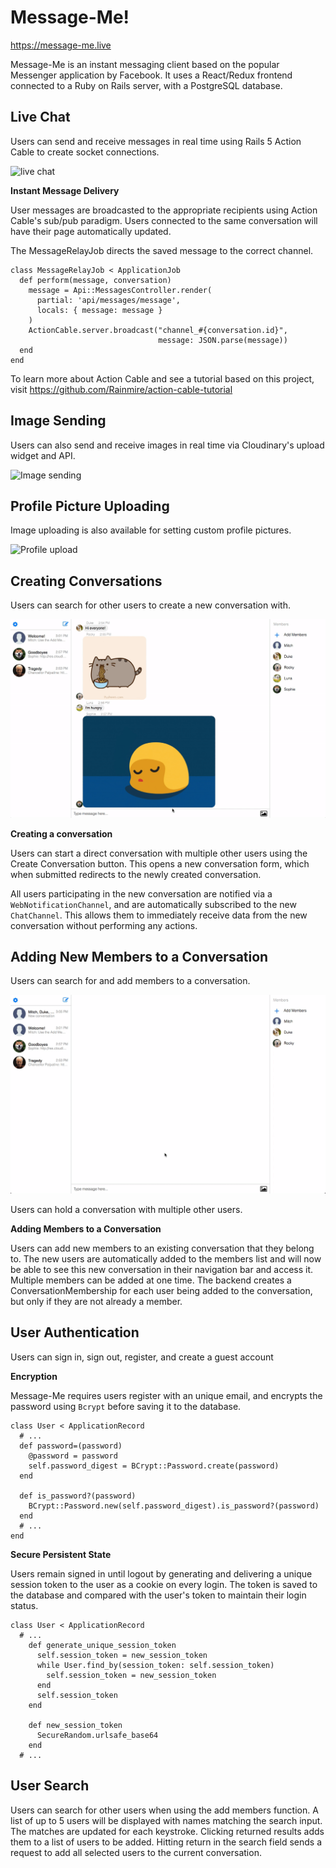 # Message-Me!
https://message-me.live

Message-Me is an instant messaging client based on the popular Messenger application by Facebook. It uses a React/Redux frontend connected to a Ruby on Rails server, with a PostgreSQL database.


## Live Chat

Users can send and receive messages in real time using Rails 5 Action Cable to create socket connections.

![live chat](docs/live_chat/live_chat.gif)

**Instant Message Delivery**

User messages are broadcasted to the appropriate recipients using Action Cable's sub/pub paradigm. Users connected to the same conversation will have their page automatically updated.

The MessageRelayJob directs the saved message to the correct channel.

```
class MessageRelayJob < ApplicationJob
  def perform(message, conversation)
    message = Api::MessagesController.render(
      partial: 'api/messages/message',
      locals: { message: message }
    )
    ActionCable.server.broadcast("channel_#{conversation.id}",
                                 message: JSON.parse(message))
  end
end
```
To learn more about Action Cable and see a tutorial based on this project, visit https://github.com/Rainmire/action-cable-tutorial


## Image Sending

Users can also send and receive images in real time via Cloudinary's upload widget and API.

![Image sending](docs/image_sending/image_sending.gif)


## Profile Picture Uploading

Image uploading is also available for setting custom profile pictures.

![Profile upload](docs/profile_upload/profile_upload.gif)


## Creating Conversations

Users can search for other users to create a new conversation with.

![Create conversation](docs/create_conversation/create_conversation.gif)

**Creating a conversation**

Users can start a direct conversation with multiple other users using the Create Conversation button. This opens a new conversation form, which when submitted redirects to the newly created conversation.

All users participating in the new conversation are notified via a `WebNotificationChannel`, and are automatically subscribed to the new `ChatChannel`. This allows them to immediately receive data from the new conversation without performing any actions.


## Adding New Members to a Conversation

Users can search for and add members to a conversation.

![Add members](docs/add_members/add_members.gif)

Users can hold a conversation with multiple other users.

**Adding Members to a Conversation**

Users can add new members to an existing conversation that they belong to. The new users are automatically added to the members list and will now be able to see this new conversation in their navigation bar and access it. Multiple members can be added at one time. The backend creates a ConversationMembership for each user being added to the conversation, but only if they are not already a member.


## User Authentication

Users can sign in, sign out, register, and create a guest account

**Encryption**

Message-Me requires users register with an unique email, and encrypts the password using `Bcrypt` before saving it to the database.

```
class User < ApplicationRecord
  # ...
  def password=(password)
    @password = password
    self.password_digest = BCrypt::Password.create(password)
  end

  def is_password?(password)
    BCrypt::Password.new(self.password_digest).is_password?(password)
  end
  # ...
end
```

**Secure Persistent State**

Users remain signed in until logout by generating and delivering a unique session token to the user as a cookie on every login. The token is saved to the database and compared with the user's token to maintain their login status.

```
class User < ApplicationRecord
  # ...
    def generate_unique_session_token
      self.session_token = new_session_token
      while User.find_by(session_token: self.session_token)
        self.session_token = new_session_token
      end
      self.session_token
    end

    def new_session_token
      SecureRandom.urlsafe_base64
    end
  # ...
```

## User Search

Users can search for other users when using the add members function. A list of up to 5 users will be displayed with names matching the search input. The matches are updated for each keystroke. Clicking returned results adds them to a list of users to be added. Hitting return in the search field sends a request to add all selected users to the current conversation.
